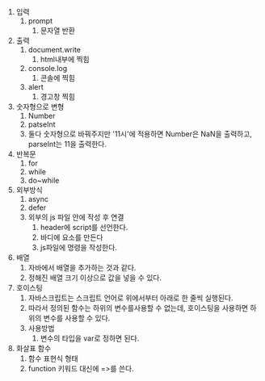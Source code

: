 1. 입력
   1. prompt
      1. 문자열 반환
2. 출력
   1. document.write
      1. html내부에 찍힘
   2. console.log
      1. 콘솔에 찍힘
   3. alert
      1. 경고창 찍힘
3. 숫자형으로 변형
   1. Number 
   2. patseInt 
   3. 둘다 숫자형으로 바꿔주지만 '11시'에 적용하면 Number은 NaN을 출력하고, parseInt는 11을 출력한다.
4. 반복문
   1. for
   2. while
   3. do~while
5. 외부방식
   1. async
   2. defer
   3. 외부의 js 파일 안에 작성 후 연결
      1. header에 script를 선언한다.
      2. 바디에 요소를 만든다
      3. js파일에 명령을 작성한다.
6. 배열
   1. 자바에서 배열을 추가하는 것과 같다.
   2. 정해진 배열 크기 이상으로 값을 넣을 수 있다. 
7. 호이스팅
   1. 자바스크립트는 스크립트 언어로 위에서부터 아래로 한 줄씩 실행된다.
   2. 따라서 정의된 함수는 하위의 변수를사용할 수 없는데, 호이스팅을 사용하면 하위의 변수를 사용할 수 있다. 
   3. 사용방법
      1. 변수의 타입을 var로 정하면 된다.
8. 화살표 함수
   1. 함수 표현식 형태
   2. function 키워드 대신에 =>를 쓴다.

